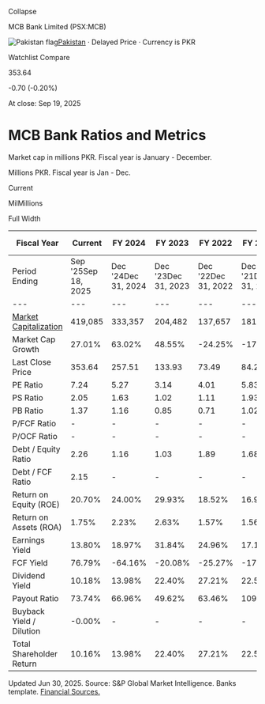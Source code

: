 Collapse

MCB Bank Limited (PSX:MCB)

![Pakistan flag](https://stockanalysis.com/img/flags/pakistan.svg)[Pakistan](https://stockanalysis.com/list/pakistan-stock-exchange/) · Delayed Price · Currency is PKR

Watchlist Compare

353.64

-0.70 (-0.20%)

At close: Sep 19, 2025

# MCB Bank Ratios and Metrics

Market cap in millions PKR. Fiscal year is January - December.

Millions PKR. Fiscal year is Jan - Dec.

Current

MilMillions

Full Width

| Fiscal Year | Current | FY 2024 | FY 2023 | FY 2022 | FY 2021 | FY 2020 | 2015 - 2019 |
| --- | --- | --- | --- | --- | --- | --- | --- |
| Period Ending | Sep '25Sep 18, 2025 | Dec '24Dec 31, 2024 | Dec '23Dec 31, 2023 | Dec '22Dec 31, 2022 | Dec '21Dec 31, 2021 | Dec '20Dec 31, 2020 | 2015 - 2019 |
| --- | --- | --- | --- | --- | --- | --- | --- |
| [Market Capitalization](https://stockanalysis.com/quote/psx/MCB/market-cap/) | 419,085 | 333,357 | 204,482 | 137,657 | 181,729 | 219,568 | Upgrade |
| Market Cap Growth | 27.01% | 63.02% | 48.55% | -24.25% | -17.23% | -9.59% | Upgrade |
| Last Close Price | 353.64 | 257.51 | 133.93 | 73.49 | 84.23 | 85.80 | Upgrade |
| PE Ratio | 7.24 | 5.27 | 3.14 | 4.01 | 5.83 | 7.47 | Upgrade |
| PS Ratio | 2.05 | 1.63 | 1.02 | 1.11 | 1.93 | 2.50 | Upgrade |
| PB Ratio | 1.37 | 1.16 | 0.85 | 0.71 | 1.02 | 1.14 | Upgrade |
| P/FCF Ratio | - | - | - | - | - | 1.71 | Upgrade |
| P/OCF Ratio | - | - | - | - | - | 1.67 | Upgrade |
| Debt / Equity Ratio | 2.26 | 1.16 | 1.03 | 1.89 | 1.68 | 1.04 | Upgrade |
| Debt / FCF Ratio | 2.15 | - | - | - | - | 1.56 | Upgrade |
| Return on Equity (ROE) | 20.70% | 24.00% | 29.93% | 18.52% | 16.91% | 16.23% | Upgrade |
| Return on Assets (ROA) | 1.75% | 2.23% | 2.63% | 1.57% | 1.56% | 1.69% | Upgrade |
| Earnings Yield | 13.80% | 18.97% | 31.84% | 24.96% | 17.16% | 13.40% | Upgrade |
| FCF Yield | 76.79% | -64.16% | -20.08% | -25.27% | -17.26% | 58.66% | Upgrade |
| Dividend Yield | 10.18% | 13.98% | 22.40% | 27.21% | 22.56% | 23.31% | Upgrade |
| Payout Ratio | 73.74% | 66.96% | 49.62% | 63.46% | 109.16% | 39.98% | Upgrade |
| Buyback Yield / Dilution | -0.00% | - | - | - | - | - | Upgrade |
| Total Shareholder Return | 10.16% | 13.98% | 22.40% | 27.21% | 22.56% | 23.31% | Upgrade |

Updated Jun 30, 2025. Source: S&P Global Market Intelligence. Banks template. [Financial Sources.](https://stockanalysis.com/financial-sources/)